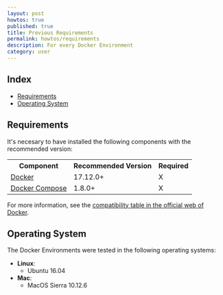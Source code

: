```yaml
---
layout: post
howtos: true
published: true
title: Previous Requirements
permalink: howtos/requirements
description: For every Docker Environment
category: user
---
```


## Index

- [Requirements](#requirements)
- [Operating System](#operating-system)

## Requirements

It's necesary to have installed the following components with the recommended version:

<table class="zebra-style">
  <tr>	   
     <th>Component</th>
     <th>Recommended Version</th>
     <th>Required</th>
   </tr>
   <tr>
     <td><a href="https://docs.docker.com/install/" alt="Docker">Docker</a></td>
     <td>17.12.0+</td>
     <td>X</td>
   </tr>
   <tr>
     <td><a href="https://docs.docker.com/compose/install/" alt="Docker Compose">Docker Compose</a></td>
     <td>1.8.0+</td>
     <td>X</td>
   </tr>
</table>

For more information, see the [compatibility table in the official web of Docker](https://docs.docker.com/compose/compose-file/compose-versioning/#compatibility-matrix).

## Operating System

The Docker Environments were tested in the following operating systems:

- **Linux**:
  - Ubuntu 16.04
- **Mac**:
  - MacOS Sierra 10.12.6